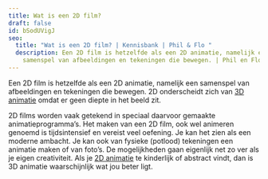 ```yaml
---
title: Wat is een 2D film?
draft: false
id: bSodUVigJ
seo:
  title: "Wat is een 2D film? | Kennisbank | Phil & Flo "
  description: Een 2D film is hetzelfde als een 2D animatie, namelijk een
    samenspel van afbeeldingen en tekeningen die bewegen. | Phil en Flo
---
```

Een 2D film is hetzelfde als een 2D animatie, namelijk een samenspel van afbeeldingen en tekeningen die bewegen. 2D onderscheidt zich van [3D animatie](https://www.philenflo.nl/3d-animatie-laten-maken/) omdat er geen diepte in het beeld zit.

2D films worden vaak getekend in speciaal daarvoor gemaakte animatieprogramma’s. Het maken van een 2D film, ook wel animeren genoemd is tijdsintensief en vereist veel oefening. Je kan het zien als een moderne ambacht. Je kan ook van fysieke (potlood) tekeningen een animatie maken of van foto’s. De mogelijkheden gaan eigenlijk net zo ver als je eigen creativiteit. Als je [2D animatie](https://www.philenflo.nl/2d-animatie/) te kinderlijk of abstract vindt, dan is 3D animatie waarschijnlijk wat jou beter ligt.